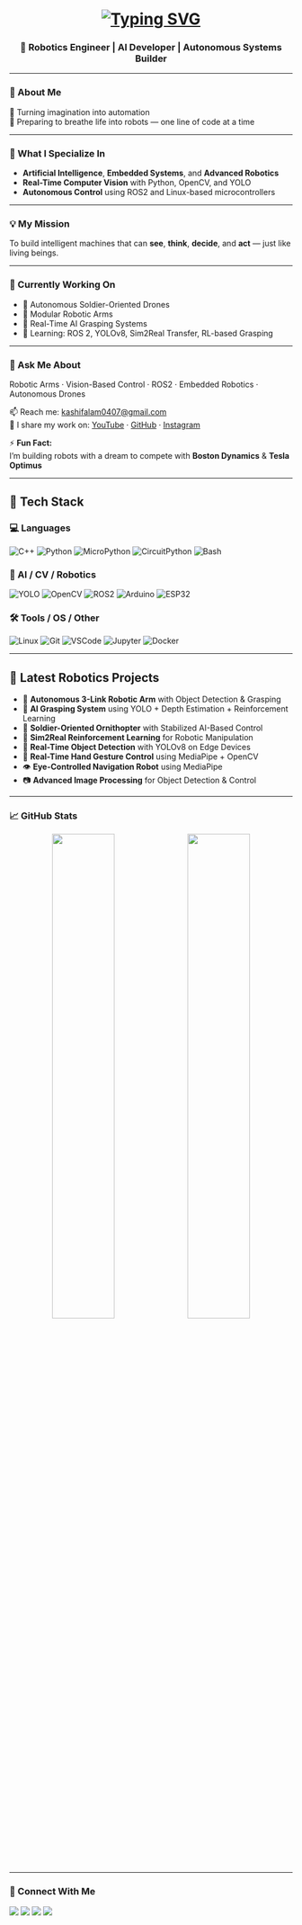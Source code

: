<h1 align="center">
  <a href="#">
    <img src="https://readme-typing-svg.herokuapp.com?font=Fira+Code&size=30&duration=3000&pause=500&color=F70000&center=true&vCenter=true&multiline=true&width=500&height=80&lines=Hi+%F0%9F%91%8B%2C+I'm+Md+Kashif+Alam" alt="Typing SVG">
  </a>
</h1>

<h3 align="center">🚀 Robotics Engineer | AI Developer | Autonomous Systems Builder</h3>

---

### 👋 About Me
🧠 Turning imagination into automation  
🤖 Preparing to breathe life into robots — one line of code at a time

---

### 🎯 What I Specialize In
- **Artificial Intelligence**, **Embedded Systems**, and **Advanced Robotics**
- **Real-Time Computer Vision** with Python, OpenCV, and YOLO
- **Autonomous Control** using ROS2 and Linux-based microcontrollers

---

### 💡 My Mission
To build intelligent machines that can **see**, **think**, **decide**, and **act** — just like living beings.

---

### 🔭 Currently Working On
- 🤖 Autonomous Soldier-Oriented Drones
- 🤖 Modular Robotic Arms
- 🤖 Real-Time AI Grasping Systems
- 🌱 Learning: ROS 2, YOLOv8, Sim2Real Transfer, RL-based Grasping

---

### 💬 Ask Me About
Robotic Arms · Vision-Based Control · ROS2 · Embedded Robotics · Autonomous Drones

📫 Reach me: [kashifalam0407@gmail.com](mailto:kashifalam0407@gmail.com)  
🎥 I share my work on: [YouTube](#) · [GitHub](https://github.com/KashifAlam407) · [Instagram](#)

⚡ **Fun Fact:**  
I’m building robots with a dream to compete with **Boston Dynamics** & **Tesla Optimus**

---

## 🧠 Tech Stack

### 💻 Languages  
![C++](https://img.shields.io/badge/C%2B%2B-004482?style=for-the-badge&logo=c%2B%2B&logoColor=white)
![Python](https://img.shields.io/badge/Python-3776AB?style=for-the-badge&logo=python&logoColor=white)
![MicroPython](https://img.shields.io/badge/MicroPython-2C3E50?style=for-the-badge&logo=python&logoColor=white)
![CircuitPython](https://img.shields.io/badge/CircuitPython-2A2A2A?style=for-the-badge&logo=adafruit&logoColor=white)
![Bash](https://img.shields.io/badge/Bash-121011?style=for-the-badge&logo=gnubash&logoColor=white)

### 🤖 AI / CV / Robotics  
![YOLO](https://img.shields.io/badge/YOLO-292929?style=for-the-badge&logo=darkreader&logoColor=yellow)
![OpenCV](https://img.shields.io/badge/OpenCV-5C3EE8?style=for-the-badge&logo=opencv&logoColor=white)
![ROS2](https://img.shields.io/badge/ROS2-22314E?style=for-the-badge&logo=ros&logoColor=white)
![Arduino](https://img.shields.io/badge/Arduino-00979D?style=for-the-badge&logo=arduino&logoColor=white)
![ESP32](https://img.shields.io/badge/ESP32-000000?style=for-the-badge&logo=esphome&logoColor=white)

### 🛠️ Tools / OS / Other  
![Linux](https://img.shields.io/badge/Linux-FCC624?style=for-the-badge&logo=linux&logoColor=black)
![Git](https://img.shields.io/badge/Git-F05032?style=for-the-badge&logo=git&logoColor=white)
![VSCode](https://img.shields.io/badge/VSCode-007ACC?style=for-the-badge&logo=visualstudiocode&logoColor=white)
![Jupyter](https://img.shields.io/badge/Jupyter-F37626?style=for-the-badge&logo=jupyter&logoColor=white)
![Docker](https://img.shields.io/badge/Docker-2496ED?style=for-the-badge&logo=docker&logoColor=white)

---

## 🧠 Latest Robotics Projects

- 🤖 **Autonomous 3-Link Robotic Arm** with Object Detection & Grasping  
- 🦾 **AI Grasping System** using YOLO + Depth Estimation + Reinforcement Learning  
- 🚁 **Soldier-Oriented Ornithopter** with Stabilized AI-Based Control  
- 🧠 **Sim2Real Reinforcement Learning** for Robotic Manipulation  
- 🎯 **Real-Time Object Detection** with YOLOv8 on Edge Devices  
- 🧠 **Real-Time Hand Gesture Control** using MediaPipe + OpenCV  
- 👁️ **Eye-Controlled Navigation Robot** using MediaPipe  
- 📷 **Advanced Image Processing** for Object Detection & Control

---

### 📈 GitHub Stats

<p align="center">
  <img src="https://github-readme-stats.vercel.app/api?username=KashifAlam407&show_icons=true&theme=radical" width="47%" />
  <img src="https://github-readme-streak-stats.herokuapp.com/?user=KashifAlam407&theme=radical" width="47%" />
</p>

---

### 🧳 Connect With Me

<p align="left">
  <a href="mailto:kashifalam407@gmail.com"><img src="https://img.shields.io/badge/Email-D14836?style=for-the-badge&logo=gmail&logoColor=white"></a>
  <a href="https://www.youtube.com/@electroboticsai"><img src="https://img.shields.io/badge/Youtube-FF0000?style=for-the-badge&logo=youtube&logoColor=white"></a>
  <a href="https://github.com/KashifAlam407"><img src="https://img.shields.io/badge/GitHub-100000?style=for-the-badge&logo=github&logoColor=white"></a>
  <a href="https://instagram.com/kashifalam0407"><img src="https://img.shields.io/badge/Instagram-E4405F?style=for-the-badge&logo=instagram&logoColor=white"></a>
</p>
